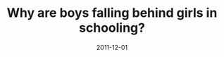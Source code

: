 ---
title: "Why are boys falling behind girls in schooling?"
collection: publications
category: dps
permalink: /publications/2011_upsedp
date: 2011-12-01
venue: 'UP School of Economics Discussion Paper Series'
paperurl: 'https://econ.upd.edu.ph/dp/index.php/dp/article/view/680'
citation: 'Tan, E.A., K.S. Canales, K.G. Cruz, and J.C.B. Punongbayan (2011). &quot;Why are boys falling behind girls in schooling?&quot; UPSE Discussion Paper No. 2011-12.'
---